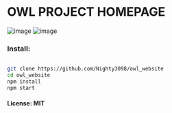 # OWL PROJECT HOMEPAGE

![image](https://github.com/user-attachments/assets/943d20fd-e30d-4bfa-91b4-8498d05d5ec5)
![image](https://github.com/user-attachments/assets/c8355be1-685b-41e3-b091-0bb74ca3054c)

### Install:

```bash

git clone https://github.com/Nighty3098/owl_website
cd owl_website
npm install
npm start

```

#### License: MIT
